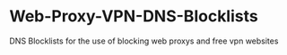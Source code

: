 # Web-Proxy-VPN-DNS-Blocklists
DNS Blocklists for the use of blocking web proxys and free vpn websites
